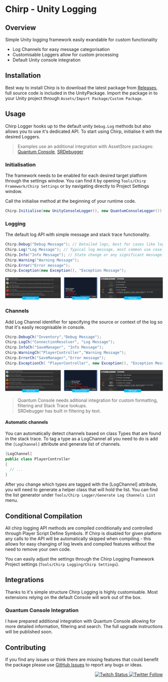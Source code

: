 # Chirp - Unity Logging


## Overview
Simple Unity logging framework easily exandable for custom functionality
- Log Channels for easy message categorisation
- Customisable Loggers allow for custom processing
- Default Unity console integration

## Installation
Best way to install Chirp is to download the latest package from [Releases](/releases), full source code is included in the UnityPackage.
Import the package in to your Unity project through `Assets/Import Package/Custom Package`.

## Usage
Chirp Logger hooks up to the default unity `Debug.Log` methods but also allows you to use it's dedicated API.
To start using Chirp, initialise it with the desired Loggers.

> Examples use an additional integration with AssetStore packages: [Quantum Console](https://assetstore.unity.com/packages/tools/utilities/quantum-console-128881), [SRDebugger](https://assetstore.unity.com/packages/tools/gui/srdebugger-console-tools-on-device-27688)

### Initialisation
The framework needs to be enabled for each desired target platform through the settings window. You can find it by opening `Tools/Chirp Framework/Chirp Settings` or by navigating directly to Project Settings window.


Call the initialise method at the beginning of your runtime code.
```csharp
Chirp.Initialise(new UnityConsoleLogger(), new QuantumConsoleLogger());
```

### Logging
The default log API with simple message and stack trace functionality.
```csharp
Chirp.Debug("Debug Message"); // Detailed logs, best for cases like logging rpc responses or method outputs.
Chirp.Log("Log Message"); // Typical log message, most common use case.
Chirp.Info("Info Message"); // State change or any significant message that would have less detailed data.
Chirp.Warning("Warning Message");
Chirp.Error("Error message");
Chirp.Exception(new Exception(), "Exception Message");
```
![Log Example](Images/examples-default.png)

### Channels
Add Log Channel identifier for specifying the source or context of the log so that it's easily recognisable in console.
```csharp
Chirp.DebugCh("Inventory","Debug Message");
Chirp.LogCh("ConnectionResolver", "Log Message");
Chirp.InfoCh("SaveManager", "Info Message");
Chirp.WarningCh("PlayerController","Warning Message");
Chirp.ErrorCh("SaveManager","Error message");
Chirp.ExceptionCh( "PlayerController", new Exception(), "Exception Message");
```
![Log Example](Images/examples-channel.png)

> Quantum Console needs aditional integration for custom formatting, filtering and Stack Trace lookups.<br/>
> SRDebugger has built in filtering by text.

#### Automatic channels
You can automatically detect channels based on class Types that are found in the stack trace. To tag a type as a LogChannel all you need to do is add the `[LogChannel]` attribute and generate list of channels.
```csharp
[LogChannel]
public class PlayerController
{
  // ...
}
```
After you change which types are tagged with the [LogChannel] attribute, you will need to generate a helper class that will hold the list.
You can find the list generator under `Tools/Chirp Logger/Generate Log Channels List` menu.

## Conditional Compilation
All chirp logging API methods are compiled conditionally and controlled through Player Script Define Symbols.
If Chirp is disabled for given platform any calls to the API will be automatically skipped when compiling - this allows for easy changing of log levels and compiled features without the need to remove your own code.

You can easily adjust the settings through the Chirp Logging Framework Project settings (`Tools/Chirp Logging/Chirp Settings`).

## Integrations
Thanks to it's simple structure Chirp Logging is highly customisable. Most extensions relying on the default Console will work out of the box.

### Quantum Console Integration
I have prepared additional integration with Quantum Console allowing for more detailed information, filtering and search. The full upgrade instructions will be published soon.

## Contributing
If you find any issues or think there are missing features that could benefit the package please use [GitHub Issues](/issues) to report any bugs or ideas.

<p align="right">
  <a href="https://www.twitch.tv/sparrowgamedev">
    <img alt="Twitch Status" src="https://img.shields.io/twitch/status/SparrowGameDev?style=social">
  </a>
  <a href="https://twitter.com/jakubslaby">
    <img alt="Twitter Follow" src="https://img.shields.io/twitter/follow/JakubSlaby?style=social">
  </a>
</p>
